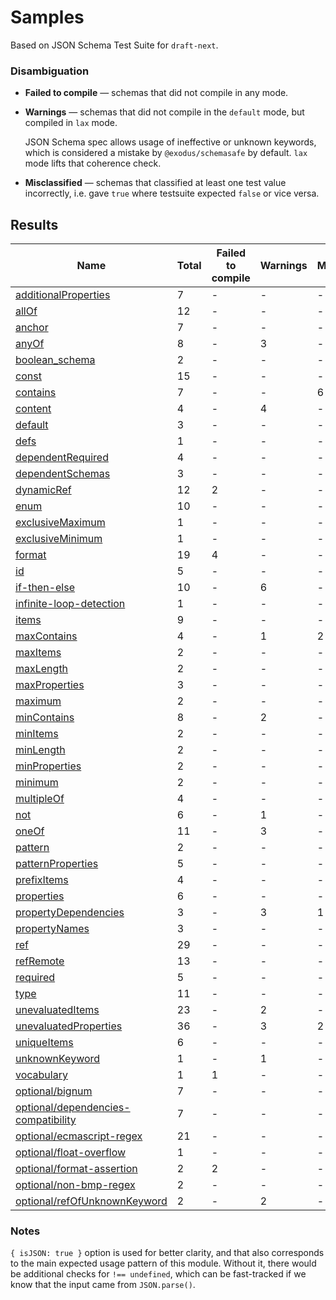 # Samples

Based on JSON Schema Test Suite for `draft-next`.


### Disambiguation

 * **Failed to compile** — schemas that did not compile in any mode.

 * **Warnings** — schemas that did not compile in the `default` mode, but compiled in `lax`
   mode.

   JSON Schema spec allows usage of ineffective or unknown keywords, which is considered a mistake
   by `@exodus/schemasafe` by default. `lax` mode lifts that coherence check.

 * **Misclassified** — schemas that classified at least one test value incorrectly, i.e. gave
   `true` where testsuite expected `false` or vice versa.

## Results

| Name                                                                            | Total | Failed to compile | Warnings | Misclassified |
|---------------------------------------------------------------------------------|-------|-------------------|----------|---------------|
| [additionalProperties](./additionalProperties.md)                               | 7     | -                 | -        | -             |
| [allOf](./allOf.md)                                                             | 12    | -                 | -        | -             |
| [anchor](./anchor.md)                                                           | 7     | -                 | -        | -             |
| [anyOf](./anyOf.md)                                                             | 8     | -                 | 3        | -             |
| [boolean_schema](./boolean_schema.md)                                           | 2     | -                 | -        | -             |
| [const](./const.md)                                                             | 15    | -                 | -        | -             |
| [contains](./contains.md)                                                       | 7     | -                 | -        | 6             |
| [content](./content.md)                                                         | 4     | -                 | 4        | -             |
| [default](./default.md)                                                         | 3     | -                 | -        | -             |
| [defs](./defs.md)                                                               | 1     | -                 | -        | -             |
| [dependentRequired](./dependentRequired.md)                                     | 4     | -                 | -        | -             |
| [dependentSchemas](./dependentSchemas.md)                                       | 3     | -                 | -        | -             |
| [dynamicRef](./dynamicRef.md)                                                   | 12    | 2                 | -        | -             |
| [enum](./enum.md)                                                               | 10    | -                 | -        | -             |
| [exclusiveMaximum](./exclusiveMaximum.md)                                       | 1     | -                 | -        | -             |
| [exclusiveMinimum](./exclusiveMinimum.md)                                       | 1     | -                 | -        | -             |
| [format](./format.md)                                                           | 19    | 4                 | -        | -             |
| [id](./id.md)                                                                   | 5     | -                 | -        | -             |
| [if-then-else](./if-then-else.md)                                               | 10    | -                 | 6        | -             |
| [infinite-loop-detection](./infinite-loop-detection.md)                         | 1     | -                 | -        | -             |
| [items](./items.md)                                                             | 9     | -                 | -        | -             |
| [maxContains](./maxContains.md)                                                 | 4     | -                 | 1        | 2             |
| [maxItems](./maxItems.md)                                                       | 2     | -                 | -        | -             |
| [maxLength](./maxLength.md)                                                     | 2     | -                 | -        | -             |
| [maxProperties](./maxProperties.md)                                             | 3     | -                 | -        | -             |
| [maximum](./maximum.md)                                                         | 2     | -                 | -        | -             |
| [minContains](./minContains.md)                                                 | 8     | -                 | 2        | -             |
| [minItems](./minItems.md)                                                       | 2     | -                 | -        | -             |
| [minLength](./minLength.md)                                                     | 2     | -                 | -        | -             |
| [minProperties](./minProperties.md)                                             | 2     | -                 | -        | -             |
| [minimum](./minimum.md)                                                         | 2     | -                 | -        | -             |
| [multipleOf](./multipleOf.md)                                                   | 4     | -                 | -        | -             |
| [not](./not.md)                                                                 | 6     | -                 | 1        | -             |
| [oneOf](./oneOf.md)                                                             | 11    | -                 | 3        | -             |
| [pattern](./pattern.md)                                                         | 2     | -                 | -        | -             |
| [patternProperties](./patternProperties.md)                                     | 5     | -                 | -        | -             |
| [prefixItems](./prefixItems.md)                                                 | 4     | -                 | -        | -             |
| [properties](./properties.md)                                                   | 6     | -                 | -        | -             |
| [propertyDependencies](./propertyDependencies.md)                               | 3     | -                 | 3        | 1             |
| [propertyNames](./propertyNames.md)                                             | 3     | -                 | -        | -             |
| [ref](./ref.md)                                                                 | 29    | -                 | -        | -             |
| [refRemote](./refRemote.md)                                                     | 13    | -                 | -        | -             |
| [required](./required.md)                                                       | 5     | -                 | -        | -             |
| [type](./type.md)                                                               | 11    | -                 | -        | -             |
| [unevaluatedItems](./unevaluatedItems.md)                                       | 23    | -                 | 2        | -             |
| [unevaluatedProperties](./unevaluatedProperties.md)                             | 36    | -                 | 3        | 2             |
| [uniqueItems](./uniqueItems.md)                                                 | 6     | -                 | -        | -             |
| [unknownKeyword](./unknownKeyword.md)                                           | 1     | -                 | 1        | -             |
| [vocabulary](./vocabulary.md)                                                   | 1     | 1                 | -        | -             |
| [optional/bignum](./optional-bignum.md)                                         | 7     | -                 | -        | -             |
| [optional/dependencies-compatibility](./optional-dependencies-compatibility.md) | 7     | -                 | -        | -             |
| [optional/ecmascript-regex](./optional-ecmascript-regex.md)                     | 21    | -                 | -        | -             |
| [optional/float-overflow](./optional-float-overflow.md)                         | 1     | -                 | -        | -             |
| [optional/format-assertion](./optional-format-assertion.md)                     | 2     | 2                 | -        | -             |
| [optional/non-bmp-regex](./optional-non-bmp-regex.md)                           | 2     | -                 | -        | -             |
| [optional/refOfUnknownKeyword](./optional-refOfUnknownKeyword.md)               | 2     | -                 | 2        | -             |

### Notes

`{ isJSON: true }` option is used for better clarity, and that also corresponds to the main
expected usage pattern of this module. Without it, there would be additional checks for
`!== undefined`, which can be fast-tracked if we know that the input came from `JSON.parse()`.
